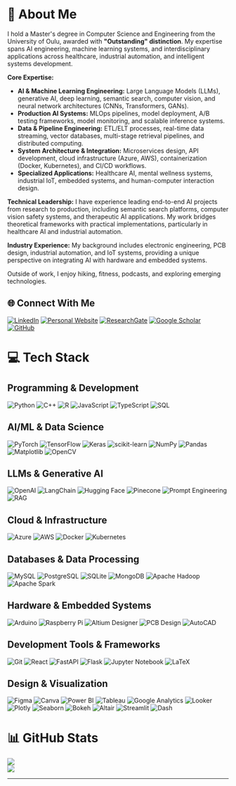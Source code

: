 # 💫 About Me

I hold a Master's degree in Computer Science and Engineering from the University of Oulu, awarded with **"Outstanding" distinction**. My expertise spans AI engineering, machine learning systems, and interdisciplinary applications across healthcare, industrial automation, and intelligent systems development.

**Core Expertise:**
- **AI & Machine Learning Engineering:** Large Language Models (LLMs), generative AI, deep learning, semantic search, computer vision, and neural network architectures (CNNs, Transformers, GANs).
- **Production AI Systems:** MLOps pipelines, model deployment, A/B testing frameworks, model monitoring, and scalable inference systems.
- **Data & Pipeline Engineering:** ETL/ELT processes, real-time data streaming, vector databases, multi-stage retrieval pipelines, and distributed computing.
- **System Architecture & Integration:** Microservices design, API development, cloud infrastructure (Azure, AWS), containerization (Docker, Kubernetes), and CI/CD workflows.
- **Specialized Applications:** Healthcare AI, mental wellness systems, industrial IoT, embedded systems, and human-computer interaction design.

**Technical Leadership:**
I have experience leading end-to-end AI projects from research to production, including semantic search platforms, computer vision safety systems, and therapeutic AI applications. My work bridges theoretical frameworks with practical implementations, particularly in healthcare AI and industrial automation.

**Industry Experience:**
My background includes electronic engineering, PCB design, industrial automation, and IoT systems, providing a unique perspective on integrating AI with hardware and embedded systems.

Outside of work, I enjoy hiking, fitness, podcasts, and exploring emerging technologies.

## 🌐 Connect With Me
[![LinkedIn](https://img.shields.io/badge/LinkedIn-%230077B5.svg?style=for-the-badge&logo=linkedin&logoColor=white)](http://www.linkedin.com/in/aligoodarzi)
[![Personal Website](https://img.shields.io/badge/Website-%23000000.svg?style=for-the-badge&logo=About.me&logoColor=white)](https://aligoodarzi-ai.github.io)
[![ResearchGate](https://img.shields.io/badge/ResearchGate-00CCBB?style=for-the-badge&logo=ResearchGate&logoColor=white)](https://www.researchgate.net/profile/Ali-Goodarzi-7?ev=hdr_xprf)
[![Google Scholar](https://img.shields.io/badge/Google%20Scholar-4285F4?style=for-the-badge&logo=google-scholar&logoColor=white)](https://scholar.google.com/citations?user=G9GnajEAAAAJ&hl=en)
[![GitHub](https://img.shields.io/badge/GitHub-%23121011.svg?style=for-the-badge&logo=github&logoColor=white)](https://github.com/AliGoodarzi-Ai)

# 💻 Tech Stack
## Programming & Development
![Python](https://img.shields.io/badge/python-3670A0?style=for-the-badge&logo=python&logoColor=ffdd54) 
![C++](https://img.shields.io/badge/c++-%2300599C.svg?style=for-the-badge&logo=c%2B%2B&logoColor=white) 
![R](https://img.shields.io/badge/r-%23276DC3.svg?style=for-the-badge&logo=r&logoColor=white) 
![JavaScript](https://img.shields.io/badge/javascript-%23323330.svg?style=for-the-badge&logo=javascript&logoColor=%23F7DF1E)
![TypeScript](https://img.shields.io/badge/typescript-%23007ACC.svg?style=for-the-badge&logo=typescript&logoColor=white)
![SQL](https://img.shields.io/badge/sql-%2300f.svg?style=for-the-badge&logo=postgresql&logoColor=white)
## AI/ML & Data Science
![PyTorch](https://img.shields.io/badge/PyTorch-%23EE4C2C.svg?style=for-the-badge&logo=PyTorch&logoColor=white) 
![TensorFlow](https://img.shields.io/badge/TensorFlow-%23FF6F00.svg?style=for-the-badge&logo=TensorFlow&logoColor=white) 
![Keras](https://img.shields.io/badge/Keras-%23D00000.svg?style=for-the-badge&logo=Keras&logoColor=white) 
![scikit-learn](https://img.shields.io/badge/scikit--learn-%23F7931E.svg?style=for-the-badge&logo=scikit-learn&logoColor=white) 
![NumPy](https://img.shields.io/badge/numpy-%23013243.svg?style=for-the-badge&logo=numpy&logoColor=white) 
![Pandas](https://img.shields.io/badge/pandas-%23150458.svg?style=for-the-badge&logo=pandas&logoColor=white) 
![Matplotlib](https://img.shields.io/badge/Matplotlib-%23ffffff.svg?style=for-the-badge&logo=Matplotlib&logoColor=black)
![OpenCV](https://img.shields.io/badge/opencv-%23white.svg?style=for-the-badge&logo=opencv&logoColor=white)
## LLMs & Generative AI
![OpenAI](https://img.shields.io/badge/OpenAI-412991.svg?style=for-the-badge&logo=openai&logoColor=white)
![LangChain](https://img.shields.io/badge/LangChain-%2300B0FF.svg?style=for-the-badge&logoColor=white)
![Hugging Face](https://img.shields.io/badge/🤗%20Hugging%20Face-FFD21E?style=for-the-badge&logoColor=black)
![Pinecone](https://img.shields.io/badge/Pinecone-%2300BFAE.svg?style=for-the-badge&logoColor=white)
![Prompt Engineering](https://img.shields.io/badge/Prompt%20Engineering-%23007ACC.svg?style=for-the-badge&logoColor=white)
![RAG](https://img.shields.io/badge/RAG%20Systems-%23FF6B6B.svg?style=for-the-badge&logoColor=white)
## Cloud & Infrastructure
![Azure](https://img.shields.io/badge/azure-%230072C6.svg?style=for-the-badge&logo=microsoftazure&logoColor=white) 
![AWS](https://img.shields.io/badge/AWS-%23FF9900.svg?style=for-the-badge&logo=amazon-aws&logoColor=white)
![Docker](https://img.shields.io/badge/docker-%230db7ed.svg?style=for-the-badge&logo=docker&logoColor=white)
![Kubernetes](https://img.shields.io/badge/kubernetes-%23326ce5.svg?style=for-the-badge&logo=kubernetes&logoColor=white)
## Databases & Data Processing
![MySQL](https://img.shields.io/badge/mysql-4479A1.svg?style=for-the-badge&logo=mysql&logoColor=white) 
![PostgreSQL](https://img.shields.io/badge/postgresql-%23316192.svg?style=for-the-badge&logo=postgresql&logoColor=white)
![SQLite](https://img.shields.io/badge/sqlite-%2307405e.svg?style=for-the-badge&logo=sqlite&logoColor=white) 
![MongoDB](https://img.shields.io/badge/MongoDB-%234ea94b.svg?style=for-the-badge&logo=mongodb&logoColor=white)
![Apache Hadoop](https://img.shields.io/badge/Apache%20Hadoop-66CCFF?style=for-the-badge&logo=apachehadoop&logoColor=black) 
![Apache Spark](https://img.shields.io/badge/Apache%20Spark-FDEE21?style=for-the-badge&logo=apachespark&logoColor=black)
## Hardware & Embedded Systems
![Arduino](https://img.shields.io/badge/-Arduino-00979D?style=for-the-badge&logo=Arduino&logoColor=white)
![Raspberry Pi](https://img.shields.io/badge/-RaspberryPi-C51A4A?style=for-the-badge&logo=Raspberry-Pi)
![Altium Designer](https://img.shields.io/badge/Altium%20Designer-%23A5915F.svg?style=for-the-badge&logoColor=white) 
![PCB Design](https://img.shields.io/badge/PCB%20Design-%23379800.svg?style=for-the-badge&logoColor=white)
![AutoCAD](https://img.shields.io/badge/AutoCAD-%23FF0000.svg?style=for-the-badge&logo=autodesk&logoColor=white)
## Development Tools & Frameworks
![Git](https://img.shields.io/badge/git-%23F05033.svg?style=for-the-badge&logo=git&logoColor=white) 
![React](https://img.shields.io/badge/react-%2320232a.svg?style=for-the-badge&logo=react&logoColor=%2361DAFB) 
![FastAPI](https://img.shields.io/badge/FastAPI-005571?style=for-the-badge&logo=fastapi)
![Flask](https://img.shields.io/badge/flask-%23000.svg?style=for-the-badge&logo=flask&logoColor=white)
![Jupyter Notebook](https://img.shields.io/badge/jupyter-%23FA0F00.svg?style=for-the-badge&logo=jupyter&logoColor=white)
![LaTeX](https://img.shields.io/badge/latex-%23008080.svg?style=for-the-badge&logo=latex&logoColor=white) 
## Design & Visualization
![Figma](https://img.shields.io/badge/figma-%23F24E1E.svg?style=for-the-badge&logo=figma&logoColor=white) 
![Canva](https://img.shields.io/badge/Canva-%2300C4CC.svg?style=for-the-badge&logo=Canva&logoColor=white) 
![Power BI](https://img.shields.io/badge/power_bi-F2C811?style=for-the-badge&logo=powerbi&logoColor=black)
![Tableau](https://img.shields.io/badge/Tableau-E97627?style=for-the-badge&logo=Tableau&logoColor=white)
![Google Analytics](https://img.shields.io/badge/Google%20Analytics-E37400?style=for-the-badge&logo=google%20analytics&logoColor=white)
![Looker](https://img.shields.io/badge/Looker-4285F4?style=for-the-badge&logo=looker&logoColor=white)
![Plotly](https://img.shields.io/badge/Plotly-%233F4F75.svg?style=for-the-badge&logo=plotly&logoColor=white)
![Seaborn](https://img.shields.io/badge/Seaborn-%230C4B8E.svg?style=for-the-badge&logoColor=white)
![Bokeh](https://img.shields.io/badge/Bokeh-%23F5F5F5.svg?style=for-the-badge&logoColor=black)
![Altair](https://img.shields.io/badge/Altair-%23FF7F0E.svg?style=for-the-badge&logoColor=white)
![Streamlit](https://img.shields.io/badge/Streamlit-%23FE4B4B.svg?style=for-the-badge&logo=streamlit&logoColor=white)
![Dash](https://img.shields.io/badge/Dash-008DE4?style=for-the-badge&logo=dash&logoColor=white)

# 📊 GitHub Stats
![](https://github-readme-streak-stats.herokuapp.com/?user=aligoodarzi-ai&theme=dark&hide_border=false)<br/>
![](https://github-readme-stats.vercel.app/api/top-langs/?username=aligoodarzi-ai&theme=dark&hide_border=false&include_all_commits=false&count_private=false&layout=compact)

---
